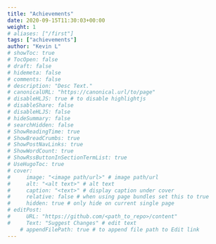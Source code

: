 ```yaml
---
title: "Achievements"
date: 2020-09-15T11:30:03+00:00
weight: 1
# aliases: ["/first"]
tags: ["achievements"]
author: "Kevin L"
# showToc: true
# TocOpen: false
# draft: false
# hidemeta: false
# comments: false
# description: "Desc Text."
# canonicalURL: "https://canonical.url/to/page"
# disableHLJS: true # to disable highlightjs
# disableShare: false
# disableHLJS: false
# hideSummary: false
# searchHidden: false
# ShowReadingTime: true
# ShowBreadCrumbs: true
# ShowPostNavLinks: true
# ShowWordCount: true
# ShowRssButtonInSectionTermList: true
# UseHugoToc: true
# cover:
#     image: "<image path/url>" # image path/url
#     alt: "<alt text>" # alt text
#     caption: "<text>" # display caption under cover
#     relative: false # when using page bundles set this to true
#     hidden: true # only hide on current single page
# editPost:
#     URL: "https://github.com/<path_to_repo>/content"
#     Text: "Suggest Changes" # edit text
    # appendFilePath: true # to append file path to Edit link
---
```

